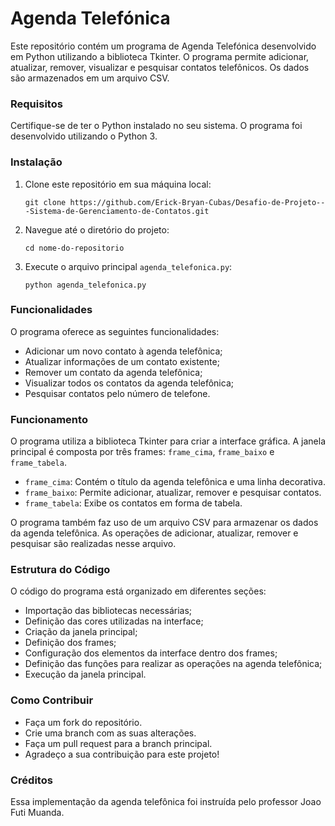 # Agenda Telefónica

Este repositório contém um programa de Agenda Telefónica desenvolvido em Python utilizando a biblioteca Tkinter. O programa permite adicionar, atualizar, remover, visualizar e pesquisar contatos telefônicos. Os dados são armazenados em um arquivo CSV.

### Requisitos

Certifique-se de ter o Python instalado no seu sistema. O programa foi desenvolvido utilizando o Python 3.

### Instalação

1. Clone este repositório em sua máquina local:

   ```
   git clone https://github.com/Erick-Bryan-Cubas/Desafio-de-Projeto---Sistema-de-Gerenciamento-de-Contatos.git
   ```

2. Navegue até o diretório do projeto:

   ```
   cd nome-do-repositorio
   ```

3. Execute o arquivo principal `agenda_telefonica.py`:

   ```
   python agenda_telefonica.py
   ```

### Funcionalidades

O programa oferece as seguintes funcionalidades:

- Adicionar um novo contato à agenda telefônica;
- Atualizar informações de um contato existente;
- Remover um contato da agenda telefônica;
- Visualizar todos os contatos da agenda telefônica;
- Pesquisar contatos pelo número de telefone.

### Funcionamento

O programa utiliza a biblioteca Tkinter para criar a interface gráfica. A janela principal é composta por três frames: `frame_cima`, `frame_baixo` e `frame_tabela`.

- `frame_cima`: Contém o título da agenda telefônica e uma linha decorativa.
- `frame_baixo`: Permite adicionar, atualizar, remover e pesquisar contatos.
- `frame_tabela`: Exibe os contatos em forma de tabela.

O programa também faz uso de um arquivo CSV para armazenar os dados da agenda telefônica. As operações de adicionar, atualizar, remover e pesquisar são realizadas nesse arquivo.

### Estrutura do Código

O código do programa está organizado em diferentes seções:

- Importação das bibliotecas necessárias;
- Definição das cores utilizadas na interface;
- Criação da janela principal;
- Definição dos frames;
- Configuração dos elementos da interface dentro dos frames;
- Definição das funções para realizar as operações na agenda telefônica;
- Execução da janela principal.

### Como Contribuir
- Faça um fork do repositório.
- Crie uma branch com as suas alterações.
- Faça um pull request para a branch principal.
- Agradeço a sua contribuição para este projeto!

### Créditos

Essa implementação da agenda telefônica foi instruída pelo professor Joao Futi Muanda.
